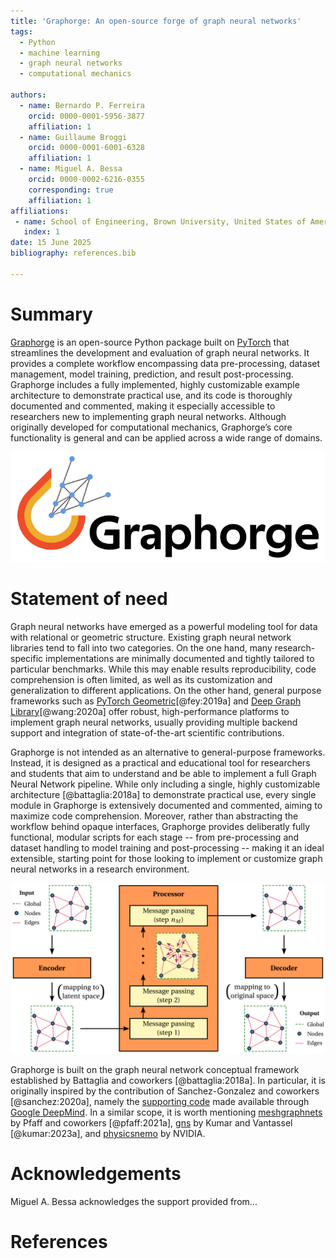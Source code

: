 ```yaml
---
title: 'Graphorge: An open-source forge of graph neural networks'
tags:
  - Python
  - machine learning
  - graph neural networks
  - computational mechanics

authors:
  - name: Bernardo P. Ferreira
    orcid: 0000-0001-5956-3877
    affiliation: 1
  - name: Guillaume Broggi
    orcid: 0000-0001-6001-6328
    affiliation: 1
  - name: Miguel A. Bessa
    orcid: 0000-0002-6216-0355
    corresponding: true
    affiliation: 1
affiliations:
 - name: School of Engineering, Brown University, United States of America
   index: 1
date: 15 June 2025
bibliography: references.bib

---
```


# Summary

[Graphorge](https://github.com/bessagroup/graphorge) is an open-source Python package built on [PyTorch](https://pytorch.org/) that streamlines the development and evaluation of graph neural networks. It provides a complete workflow encompassing data pre-processing, dataset management, model training, prediction, and result post-processing. Graphorge includes a fully implemented, highly customizable example architecture to demonstrate practical use, and its code is thoroughly documented and commented, making it especially accessible to researchers new to implementing graph neural networks. Although originally developed for computational mechanics, Graphorge’s core functionality is general and can be applied across a wide range of domains.

![Logo of [Graphorge](https://github.com/bessagroup/graphorge). \label{fig:graphorge_logo_horizontal_white}](graphorge_logo_horizontal_white.png)

# Statement of need

Graph neural networks have emerged as a powerful modeling tool for data with relational or geometric structure. Existing graph neural network libraries tend to fall into two categories. On the one hand, many research-specific implementations are minimally documented and tightly tailored to particular benchmarks. While this may enable results reproducibility, code comprehension is often limited, as well as its customization and generalization to different applications. On the other hand, general purpose frameworks such as [PyTorch Geometric](https://pytorch-geometric.readthedocs.io/en/latest/)[@fey:2019a] and [Deep Graph Library](https://www.dgl.ai/)[@wang:2020a] offer robust, high-performance platforms to implement graph neural networks, usually providing multiple backend support and integration of state-of-the-art scientific contributions.

Graphorge is not intended as an alternative to general-purpose frameworks. Instead, it is designed as a practical and educational tool for researchers and students that aim to understand and be able to implement a full Graph Neural Network pipeline. While only including a single, highly customizable architecture [@battaglia:2018a] to demonstrate practical use, every single module in Graphorge is extensively documented and commented, aiming to maximize code comprehension. Moreover, rather than abstracting the workflow behind opaque interfaces, Graphorge provides deliberatly fully functional, modular scripts for each stage -- from pre-processing and dataset handling to model training and post-processing -- making it an ideal extensible, starting point for those looking to implement or customize graph neural networks in a research environment.

![Example of Graph Neural Network model with an encoder-processor-decoder architecture.](graphorge_overview.png)

Graphorge is built on the graph neural network conceptual framework established by Battaglia and coworkers [@battaglia:2018a]. In particular, it is originally inspired by the contribution of Sanchez-Gonzalez and coworkers [@sanchez:2020a], namely the [supporting code](https://github.com/google-deepmind/deepmind-research/tree/master/learning_to_simulate) made available through [Google DeepMind](https://github.com/google-deepmind/deepmind-research). In a similar scope, it is worth mentioning [meshgraphnets](https://github.com/google-deepmind/deepmind-research/tree/master/meshgraphnets) by Pfaff and coworkers [@pfaff:2021a], [gns](https://github.com/geoelements/gns) by Kumar and Vantassel [@kumar:2023a], and [physicsnemo](https://github.com/NVIDIA/physicsnemo?tab=readme-ov-file) by NVIDIA.


# Acknowledgements

Miguel A. Bessa acknowledges the support provided from...

# References
